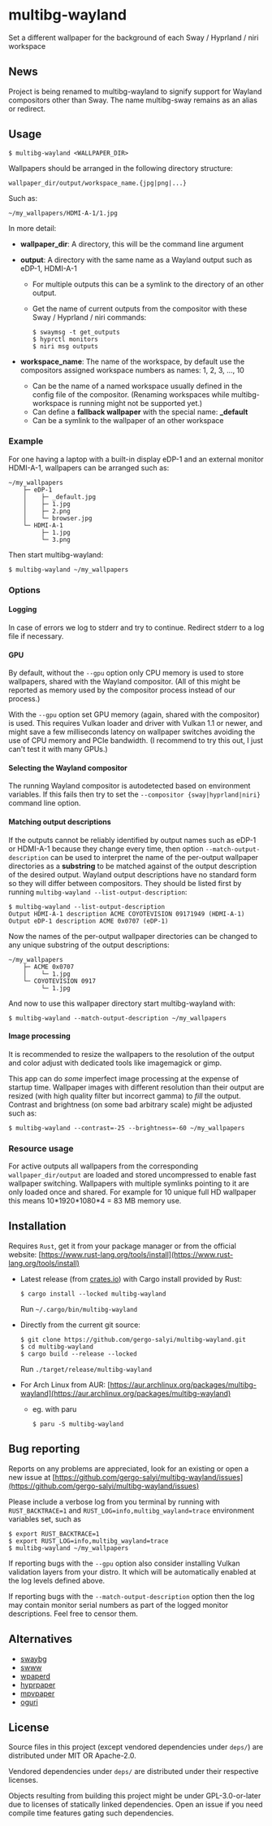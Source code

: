 # multibg-wayland

Set a different wallpaper for the background of each Sway / Hyprland / niri workspace

## News

Project is being renamed to multibg-wayland to signify support for Wayland compositors other than Sway. The name multibg-sway remains as an alias or redirect.

## Usage

    $ multibg-wayland <WALLPAPER_DIR>

Wallpapers should be arranged in the following directory structure:

    wallpaper_dir/output/workspace_name.{jpg|png|...}

Such as:

    ~/my_wallpapers/HDMI-A-1/1.jpg

In more detail:

- **wallpaper_dir**: A directory, this will be the command line argument

- **output**: A directory with the same name as a Wayland output such as eDP-1, HDMI-A-1
  - For multiple outputs this can be a symlink to the directory of an other output.
  - Get the name of current outputs from the compositor with these Sway / Hyprland / niri commands:

        $ swaymsg -t get_outputs
        $ hyprctl monitors
        $ niri msg outputs

- **workspace_name**: The name of the workspace, by default use the compositors assigned workspace numbers as names: 1, 2, 3, ..., 10
  - Can be the name of a named workspace usually defined in the config file of the compositor. (Renaming workspaces while multibg-workspace is running might not be supported yet.)
  - Can define a **fallback wallpaper** with the special name: **_default**
  - Can be a symlink to the wallpaper of an other workspace

### Example

For one having a laptop with a built-in display eDP-1 and an external monitor HDMI-A-1, wallpapers can be arranged such as:

    ~/my_wallpapers
        ├─ eDP-1
        │    ├─ _default.jpg
        │    ├─ 1.jpg
        │    ├─ 2.png
        │    └─ browser.jpg
        └─ HDMI-A-1
             ├─ 1.jpg
             └─ 3.png

Then start multibg-wayland:

    $ multibg-wayland ~/my_wallpapers

### Options

#### Logging

In case of errors we log to stderr and try to continue. Redirect stderr to a log file if necessary.

#### GPU

By default, without the `--gpu` option only CPU memory is used to store wallpapers, shared with the Wayland compositor. (All of this might be reported as memory used by the compositor process instead of our process.)

With the `--gpu` option set GPU memory (again, shared with the compositor) is used. This requires Vulkan loader and driver with Vulkan 1.1 or newer, and might save a few milliseconds latency on wallpaper switches avoiding the use of CPU memory and PCIe bandwidth. (I recommend to try this out, I just can't test it with many GPUs.)

#### Selecting the Wayland compositor

The running Wayland compositor is autodetected based on environment variables. If this fails then try to set the `--compositor {sway|hyprland|niri}` command line option.

#### Matching output descriptions

If the outputs cannot be reliably identified by output names such as eDP-1 or HDMI-A-1 because they change every time, then option `--match-output-description` can be used to interpret the name of the per-output wallpaper directories as a **substring** to be matched against of the output description of the desired output. Wayland output descriptions have no standard form so they will differ between compositors. They should be listed first by running `multibg-wayland --list-output-description`:

    $ multibg-wayland --list-output-description
    Output HDMI-A-1 description ACME COYOTEVISION 09171949 (HDMI-A-1)
    Output eDP-1 description ACME 0x0707 (eDP-1)

Now the names of the per-output wallpaper directories can be changed to any unique substring of the output descriptions:

    ~/my_wallpapers
        ├─ ACME 0x0707
        │    └─ 1.jpg
        └─ COYOTEVISION 0917
             └─ 1.jpg

And now to use this wallpaper directory start multibg-wayland with:

    $ multibg-wayland --match-output-description ~/my_wallpapers

#### Image processing

It is recommended to resize the wallpapers to the resolution of the output and color adjust with dedicated tools like imagemagick or gimp.

This app can do _some_ imperfect image processing at the expense of startup time. Wallpaper images with different resolution than their output are resized (with high quality filter but incorrect gamma) to _fill_ the output. Contrast and brightness (on some bad arbitrary scale) might be adjusted such as:

    $ multibg-wayland --contrast=-25 --brightness=-60 ~/my_wallpapers

### Resource usage

For active outputs all wallpapers from the corresponding `wallpaper_dir/output` are loaded and stored uncompressed to enable fast wallpaper switching. Wallpapers with multiple symlinks pointing to it are only loaded once and shared. For example for 10 unique full HD wallpaper this means 10\*1920\*1080\*4 = 83 MB memory use.

## Installation

Requires `Rust`, get it from your package manager or from the official website: [https://www.rust-lang.org/tools/install](https://www.rust-lang.org/tools/install)

- Latest release (from [crates.io](https://crates.io/crates/multibg-wayland)) with Cargo install provided by Rust:

      $ cargo install --locked multibg-wayland

  Run `~/.cargo/bin/multibg-wayland`

- Directly from the current git source:

      $ git clone https://github.com/gergo-salyi/multibg-wayland.git
      $ cd multibg-wayland
      $ cargo build --release --locked

  Run `./target/release/multibg-wayland`

- For Arch Linux from AUR: [https://aur.archlinux.org/packages/multibg-wayland](https://aur.archlinux.org/packages/multibg-wayland)
  - eg. with paru

        $ paru -S multibg-wayland

## Bug reporting

Reports on any problems are appreciated, look for an existing or open a new issue at [https://github.com/gergo-salyi/multibg-wayland/issues](https://github.com/gergo-salyi/multibg-wayland/issues)

Please include a verbose log from you terminal by running with `RUST_BACKTRACE=1` and `RUST_LOG=info,multibg_wayland=trace` environment variables set, such as

    $ export RUST_BACKTRACE=1
    $ export RUST_LOG=info,multibg_wayland=trace
    $ multibg-wayland ~/my_wallpapers

If reporting bugs with the `--gpu` option also consider installing Vulkan validation layers from your distro. It which will be automatically enabled at the log levels defined above.

If reporting bugs with the `--match-output-description` option then the log may contain monitor serial numbers as part of the logged monitor descriptions. Feel free to censor them.

## Alternatives

- [swaybg](https://github.com/swaywm/swaybg)
- [swww](https://github.com/Horus645/swww)
- [wpaperd](https://github.com/danyspin97/wpaperd)
- [hyprpaper](https://github.com/hyprwm/hyprpaper)
- [mpvpaper](https://github.com/GhostNaN/mpvpaper)
- [oguri](https://github.com/vilhalmer/oguri)

## License

Source files in this project (except vendored dependencies under `deps/`) are distributed under MIT OR Apache-2.0.

Vendored dependencies under `deps/` are distributed under their respective licenses.

Objects resulting from building this project might be under GPL-3.0-or-later due to licenses of statically linked dependencies. Open an issue if you need compile time features gating such dependencies.
